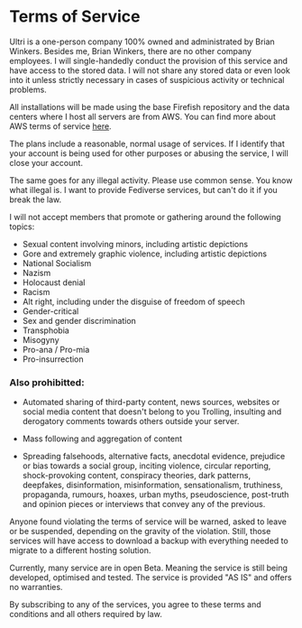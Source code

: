 # Terms of Service

Ultri is a one-person company 100% owned and administrated by Brian Winkers. Besides me, Brian Winkers, there are no other company employees. I will single-handedly conduct the provision of this service and have access to the stored data. I will not share any stored data or even look into it unless strictly necessary in cases of suspicious activity or technical problems.

All installations will be made using the base Firefish repository and the data centers where I host all servers are from AWS. You can find more about AWS terms of service [here](https://aws.amazon.com/service-terms/).

The plans include a reasonable, normal usage of services. If I identify that your account is being used for other purposes or abusing the service, I will close your account.

The same goes for any illegal activity. Please use common sense. You know what illegal is. I want to provide Fediverse services, but can't do it if you break the law.

I will not accept members that promote or gathering around the following topics:

* Sexual content involving minors, including artistic depictions
* Gore and extremely graphic violence, including artistic depictions
* National Socialism
* Nazism
* Holocaust denial
* Racism
* Alt right, including under the disguise of freedom of speech
* Gender-critical
* Sex and gender discrimination
* Transphobia
* Misogyny
* Pro-ana / Pro-mia
* Pro-insurrection

### Also prohibitted:

* Automated sharing of third-party content, news sources, websites or social media content that doesn't belong to you Trolling, insulting and derogatory comments towards others outside your server.

* Mass following and aggregation of content

* Spreading falsehoods, alternative facts, anecdotal evidence, prejudice or bias towards a social group, inciting violence, circular reporting, shock-provoking content, conspiracy theories, dark patterns, deepfakes, disinformation, misinformation, sensationalism, truthiness, propaganda, rumours, hoaxes, urban myths, pseudoscience, post-truth and opinion pieces or interviews that convey any of the previous.

Anyone found violating the terms of service will be warned, asked to leave or be suspended, depending on the gravity of the violation. Still, those services will have access to download a backup with everything needed to migrate to a different hosting solution.

Currently, many service are in open Beta. Meaning the service is still being developed, optimised and tested. The service is provided "AS IS" and offers no warranties.

By subscribing to any of the services, you agree to these terms and conditions and all others required by law.